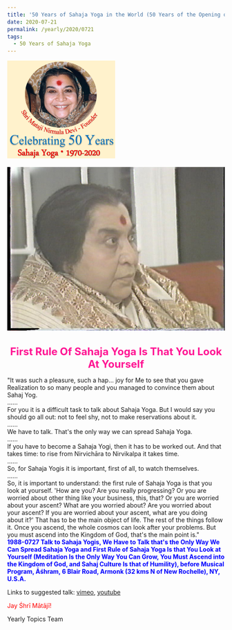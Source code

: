 ```yaml
---
title: '50 Years of Sahaja Yoga in the World (50 Years of the Opening of the Sahasrāra Chakra), Post 24'
date: 2020-07-21
permalink: /yearly/2020/0721
tags:
  - 50 Years of Sahaja Yoga
---
```


<div style="text-align: left"><img src="/images/Celebrating50YearsSahajaYoga.png" width="250" /></div><br>

<div style="text-align: center"><img src="/images/image465.tiff" /></div>

<br>
<p style="color:DeepPink; text-align:center">
<font size="+2"><b>First Rule Of Sahaja Yoga Is That You Look At Yourself</b><br></font>
</p>

<p>
"It was such a pleasure, such a hap... joy for Me to see that you gave Realization to so many people and you managed to convince them about Sahaj Yog.<br>
......<br>
For you it is a difficult task to talk about Sahaja Yoga. But I would say you should go all out: not to feel shy, not to make reservations about it.<br>
......<br>
We have to talk. That's the only way we can spread Sahaja Yoga.<br>
......<br>
If you have to become a Sahaja Yogi, then it has to be worked out. And that takes time: to rise from Nirvichāra to Nirvikalpa it takes time.<br>
......<br>
So, for Sahaja Yogis it is important, first of all, to watch themselves.<br>
......<br>
So, it is important to understand: the first rule of Sahaja Yoga is that you look at yourself. 'How are you? Are you really progressing? Or you are worried about other thing like your business, this, that? Or you are worried about your ascent? What are you worried about? Are you worried about your ascent? If you are worried about your ascent, what are you doing about it?' That has to be the main object of life. The rest of the things follow it. Once you ascend, the whole cosmos can look after your problems. But you must ascend into the Kingdom of God, that's the main point is."<br>
<font color="blue"><b>1988-0727 Talk to Sahaja Yogis, We Have to Talk that's the Only Way We Can Spread Sahaja Yoga and First Rule of Sahaja Yoga Is that You Look at Yourself (Meditation Is the Only Way You Can Grow, You Must Ascend into the Kingdom of God, and Sahaj Culture Is that of Humility), before Musical Program, Āśhram, 6 Blair Road, Armonk (32 kms N of New Rochelle), NY, U.S.A.</b></font><br>
</p>

Links to suggested talk: <a href="https://vimeo.com/72008407"> vimeo</a>, <a href="https://www.youtube.com/watch?v=ozrUOc1uVwM"> youtube</a><br>

<p style="color:red;">Jay Śhrī Mātājī!<br></p>

Yearly Topics Team